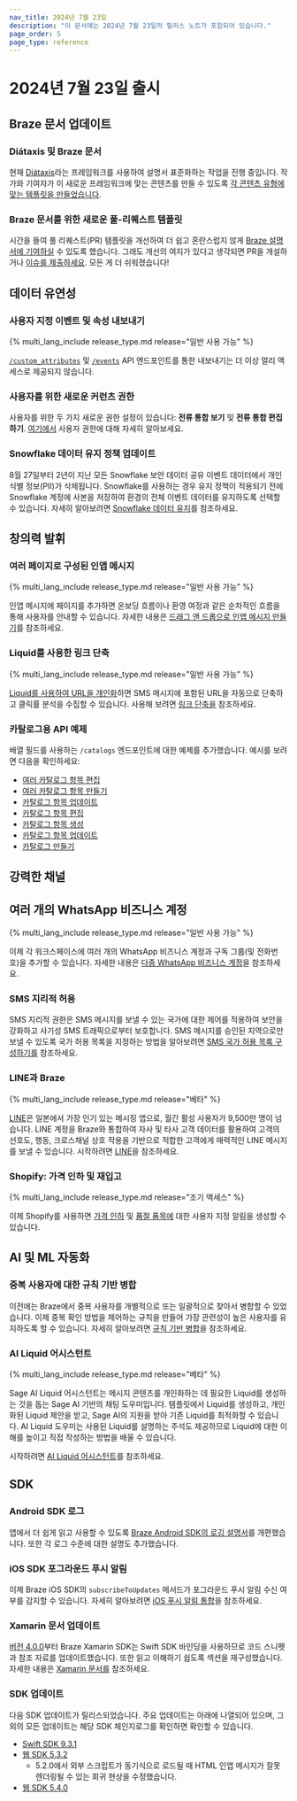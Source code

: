 ```yaml
---
nav_title: 2024년 7월 23일
description: "이 문서에는 2024년 7월 23일의 릴리스 노트가 포함되어 있습니다."
page_order: 5
page_type: reference
---
```

 
# 2024년 7월 23일 출시

## Braze 문서 업데이트

### Diátaxis 및 Braze 문서

현재 [Diátaxis](https://diataxis.fr/)라는 프레임워크를 사용하여 설명서 표준화하는 작업을 진행 중입니다. 작가와 기여자가 이 새로운 프레임워크에 맞는 콘텐츠를 만들 수 있도록 [각 콘텐츠 유형에 맞는 템플릿을 만들었습니다]({{site.baseurl}}/contributing/content_types).

### Braze 문서를 위한 새로운 풀-리퀘스트 템플릿

시간을 들여 풀 리퀘스트(PR) 템플릿을 개선하여 더 쉽고 혼란스럽지 않게 [Braze 설명서에 기여하실]({{site.baseurl}}/contributing/home/) 수 있도록 했습니다. 그래도 개선의 여지가 있다고 생각되면 PR을 개설하거나 [이슈를 제출하세요](https://github.com/braze-inc/braze-docs/issues/new?assignees=&labels=enhancement&projects=&template=request_a_feature.md&title=). 모든 게 더 쉬워졌습니다!
 
## 데이터 유연성

### 사용자 지정 이벤트 및 속성 내보내기

{% multi_lang_include release_type.md release="일반 사용 가능" %}

[`/custom_attributes`]({{site.baseurl}}/api/endpoints/export/custom_attributes/get_custom_attributes) 및 [`/events`]({{site.baseurl}}/api/endpoints/export/custom_events/get_custom_events_data) API 엔드포인트를 통한 내보내기는 더 이상 얼리 액세스로 제공되지 않습니다.

### 사용자를 위한 새로운 커런츠 권한

사용자를 위한 두 가지 새로운 권한 설정이 있습니다: **전류 통합 보기** 및 **전류 통합 편집하기**. [여기에서]({{site.baseurl}}/user_guide/administrative/app_settings/manage_your_braze_users/user_permissions) 사용자 권한에 대해 자세히 알아보세요. 

### Snowflake 데이터 유지 정책 업데이트
 
8월 27일부터 2년이 지난 모든 Snowflake 보안 데이터 공유 이벤트 데이터에서 개인 식별 정보(PII)가 삭제됩니다. Snowflake를 사용하는 경우 유지 정책이 적용되기 전에 Snowflake 계정에 사본을 저장하여 환경의 전체 이벤트 데이터를 유지하도록 선택할 수 있습니다. 자세히 알아보려면 [Snowflake 데이터 유지]({{site.baseurl}}/partners/data_and_infrastructure_agility/data_warehouses/snowflake/data_retention/)를 참조하세요.
 
## 창의력 발휘

### 여러 페이지로 구성된 인앱 메시지

{% multi_lang_include release_type.md release="일반 사용 가능" %}

인앱 메시지에 페이지를 추가하면 온보딩 흐름이나 환영 여정과 같은 순차적인 흐름을 통해 사용자를 안내할 수 있습니다. 자세한 내용은 [드래그 앤 드롭으로 인앱 메시지 만들기]({{site.baseurl}}/user_guide/message_building_by_channel/in-app_messages/drag_and_drop/create#multi-page)를 참조하세요.

### Liquid를 사용한 링크 단축

{% multi_lang_include release_type.md release="일반 사용 가능" %}

[Liquid를 사용하여 URL을 개인화]({{site.baseurl}}/user_guide/message_building_by_channel/sms/campaign/link_shortening/#enabling-link-shortening)하면 SMS 메시지에 포함된 URL을 자동으로 단축하고 클릭률 분석을 수집할 수 있습니다. 사용해 보려면 [링크 단축을]({{site.baseurl}}/user_guide/message_building_by_channel/sms/campaign/link_shortening/) 참조하세요.

### 카탈로그용 API 예제

배열 필드를 사용하는 `/catalogs` 엔드포인트에 대한 예제를 추가했습니다. 예시를 보려면 다음을 확인하세요:

- [여러 카탈로그 항목 편집]({{site.baseurl}}/api/endpoints/catalogs/catalog_items/asynchronous/patch_catalog_items_bulk)
- [여러 카탈로그 항목 만들기]({{site.baseurl}}/api/endpoints/catalogs/catalog_items/asynchronous/post_create_catalog_items_bulk)
- [카탈로그 항목 업데이트]({{site.baseurl}}/api/endpoints/catalogs/catalog_items/asynchronous/put_update_catalog_items)
- [카탈로그 항목 편집]({{site.baseurl}}/api/endpoints/catalogs/catalog_items/synchronous/patch_catalog_item)
- [카탈로그 항목 생성]({{site.baseurl}}/api/endpoints/catalogs/catalog_items/synchronous/post_create_catalog_item)
- [카탈로그 항목 업데이트]({{site.baseurl}}/api/endpoints/catalogs/catalog_items/synchronous/put_update_catalog_item)
- [카탈로그 만들기]({{site.baseurl}}/api/endpoints/catalogs/catalog_management/synchronous/post_create_catalog)
 
## 강력한 채널

## 여러 개의 WhatsApp 비즈니스 계정

{% multi_lang_include release_type.md release="일반 사용 가능" %}

이제 각 워크스페이스에 여러 개의 WhatsApp 비즈니스 계정과 구독 그룹(및 전화번호)을 추가할 수 있습니다. 자세한 내용은 [다중 WhatsApp 비즈니스 계정]({{site.baseurl}}/user_guide/message_building_by_channel/whatsapp/overview/multiple_subscription_groups)을 참조하세요. 

### SMS 지리적 허용

SMS 지리적 권한은 SMS 메시지를 보낼 수 있는 국가에 대한 제어를 적용하여 보안을 강화하고 사기성 SMS 트래픽으로부터 보호합니다. SMS 메시지를 승인된 지역으로만 보낼 수 있도록 국가 허용 목록을 지정하는 방법을 알아보려면 [SMS 국가 허용 목록 구성하기를]({{site.baseurl}}/user_guide/message_building_by_channel/sms/sms_geographic_permissions/#configuring-your-sms-country-allowlist) 참조하세요.

### LINE과 Braze

{% multi_lang_include release_type.md release="베타" %}

[LINE](https://www.lycbiz.com/sites/default/files/media/jp/download/LINE%20Business%20Guide_202310-202403.pdf)은 일본에서 가장 인기 있는 메시징 앱으로, 월간 활성 사용자가 9,500만 명이 넘습니다. LINE 계정을 Braze와 통합하여 자사 및 타사 고객 데이터를 활용하여 고객의 선호도, 행동, 크로스채널 상호 작용을 기반으로 적합한 고객에게 매력적인 LINE 메시지를 보낼 수 있습니다. 시작하려면 [LINE]({{site.baseurl}}/line)을 참조하세요.

### Shopify: 가격 인하 및 재입고

{% multi_lang_include release_type.md release="조기 액세스" %}

이제 Shopify를 사용하면 [가격 인하]({{site.baseurl}}/user_guide/personalization_and_dynamic_content/catalogs/price_drop_notifications) 및 [품절 품목에]({{site.baseurl}}/user_guide/personalization_and_dynamic_content/catalogs/back_in_stock_notifications) 대한 사용자 지정 알림을 생성할 수 있습니다.
 
## AI 및 ML 자동화
 
### 중복 사용자에 대한 규칙 기반 병합

이전에는 Braze에서 중복 사용자를 개별적으로 또는 일괄적으로 찾아서 병합할 수 있었습니다. 이제 중복 확인 방법을 제어하는 규칙을 만들어 가장 관련성이 높은 사용자를 유지하도록 할 수 있습니다. 자세히 알아보려면 [규칙 기반 병합]({{site.baseurl}}/user_guide/engagement_tools/segments/user_profiles/duplicate_users/#rules-based-merging)을 참조하세요.

### AI Liquid 어시스턴트

{% multi_lang_include release_type.md release="베타" %}

Sage AI Liquid 어시스턴트는 메시지 콘텐츠를 개인화하는 데 필요한 Liquid를 생성하는 것을 돕는 Sage AI 기반의 채팅 도우미입니다. 템플릿에서 Liquid를 생성하고, 개인화된 Liquid 제안을 받고, Sage AI의 지원을 받아 기존 Liquid를 최적화할 수 있습니다. AI Liquid 도우미는 사용된 Liquid를 설명하는 주석도 제공하므로 Liquid에 대한 이해를 높이고 직접 작성하는 방법을 배울 수 있습니다.

시작하려면 [AI Liquid 어시스턴트]({{site.baseurl}}/user_guide/sage_ai/generative_ai/ai_liquid)를 참조하세요.
 
## SDK
 
### Android SDK 로그

앱에서 더 쉽게 읽고 사용할 수 있도록 [Braze Android SDK의 로깅 설명서]({{site.baseurl}}/developer_guide/platform_integration_guides/android/initial_sdk_setup/additional_customization_and_configuration/#logging)를 개편했습니다. 또한 각 로그 수준에 대한 설명도 추가했습니다.

### iOS SDK 포그라운드 푸시 알림

이제 Braze iOS SDK의 `subscribeToUpdates` 메서드가 포그라운드 푸시 알림 수신 여부를 감지할 수 있습니다. 자세히 알아보려면 [iOS 푸시 알림 통합]({{site.baseurl}}/developer_guide/platform_integration_guides/swift/push_notifications/integration)을 참조하세요.
 
### Xamarin 문서 업데이트
 
[버전 4.0.0](https://github.com/braze-inc/braze-xamarin-sdk/releases/tag/4.0.0)부터 Braze Xamarin SDK는 Swift SDK 바인딩을 사용하므로 코드 스니펫과 참조 자료를 업데이트했습니다. 또한 읽고 이해하기 쉽도록 섹션을 재구성했습니다. 자세한 내용은 [Xamarin 문서를]({{site.baseurl}}/developer_guide/platform_integration_guides/xamarin/initial_sdk_setup) 참조하세요.

### SDK 업데이트

다음 SDK 업데이트가 릴리스되었습니다. 주요 업데이트는 아래에 나열되어 있으며, 그 외의 모든 업데이트는 해당 SDK 체인지로그를 확인하면 확인할 수 있습니다.
 
- [Swift SDK 9.3.1](https://github.com/braze-inc/braze-swift-sdk/releases/tag/9.3.1)
- [웹 SDK 5.3.2](https://github.com/braze-inc/braze-web-sdk/blob/master/CHANGELOG.md#532)
    - 5.2.0에서 외부 스크립트가 동기식으로 로드될 때 HTML 인앱 메시지가 잘못 렌더링될 수 있는 회귀 현상을 수정했습니다.
- [웹 SDK 5.4.0](https://github.com/braze-inc/braze-web-sdk/blob/master/CHANGELOG.md#540)